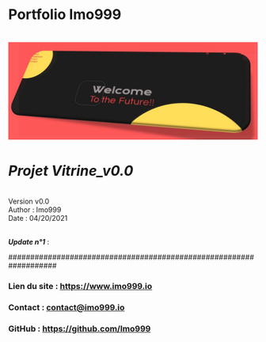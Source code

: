 # Portfolio Imo999

# ![project-1](./public/assets/img/projet-1.jpg)


# ***Projet Vitrine_v0.0*** </br>
</br>
Version v0.0 </br>
Author : Imo999 </br>
Date : 04/20/2021 </br>
</br>

***Update n°1*** : 



###################################################################


### Lien du site : https://www.imo999.io
### Contact : contact@imo999.io
### GitHub : https://github.com/Imo999